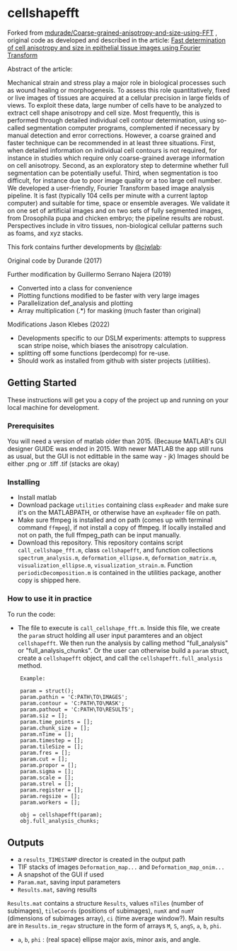 # cellshapefft

Forked from [mdurade/Coarse-grained-anisotropy-and-size-using-FFT](https://github.com/mdurande/coarse-grained-anisotropy-and-size-using-FFT) , original code 
as developed and described in the article: 
    [Fast determination of cell anisotropy and size in epithelial tissue images using Fourier Transform](https://doi.org/10.1103/physreve.99.062401)

Abstract of the article:

Mechanical strain and stress play a major role in biological processes such as wound healing or
morphogenesis. To assess this role quantitatively, fixed or live images of tissues are acquired at a
cellular precision in large fields of views. To exploit these data, large number of cells have to be
analyzed to extract cell shape anisotropy and cell size. Most frequently, this is performed through
detailed individual cell contour determination, using so-called segmentation computer programs,
complemented if necessary by manual detection and error corrections. However, a coarse grained and
faster technique can be recommended in at least three situations. First, when detailed information
on individual cell contours is not required, for instance in studies which require only coarse-grained
average information on cell anisotropy. Second, as an exploratory step to determine whether full
segmentation can be potentially useful. Third, when segmentation is too difficult, for instance due to
poor image quality or a too large cell number. We developed a user-friendly, Fourier Transform based
image analysis pipeline. It is fast (typically 104 cells per minute with a current laptop computer) and
suitable for time, space or ensemble averages. We validate it on one set of artificial images and on
two sets of fully segmented images, from Drosophila pupa and chicken embryo; the pipeline results
are robust. Perspectives include in vitro tissues, non-biological cellular patterns such as foams, and
xyz stacks.

This fork contains further developments by [@cjwlab](https://github.com/cjwlab):

Original code by Durande (2017)
    
Further modification by Guillermo Serrano Najera (2019)
* Converted into a class for convenience
* Plotting functions modified to be faster with very large images
* Parallelization def_analysis and plotting
* Array multiplication (.*) for masking (much faster than original)

Modifications Jason Klebes (2022)
* Developments specific to our DSLM experiments: attempts to suppress scan stripe noise, which biases the anisotropy calculation.
* splitting off some functions (perdecomp) for re-use.
* Should work as installed from github with sister projects (utilities).

## Getting Started

These instructions will get you a copy of the project up and running on your local machine for development.

### Prerequisites

You will need a version of matlab older than 2015. (Because MATLAB's GUI designer GUIDE was ended in 2015.  With newer MATLAB the app still runs as usual, but the GUI is not edittable in the same way - jk)
Images should be either .png or .tiff .tif (stacks are okay) 

### Installing
* Install matlab 
* Download package ``utilities`` containing class ``expReader`` and make sure it's on the MATLABPATH, or otherwise have an ``expReader`` file on path.
* Make sure ffmpeg is installed and on path (comes up with terminal command ``ffmpeg``), if not install a copy of ffmpeg.  If locally installed and not on path, the full ffmpeg_path can be input manually.
* Download this repository.  This repository contains script ``call_cellshape_fft.m``, class ``cellshapefft``, and function collections ``spectrum_analysis.m``, ``deformation_ellipse.m``, ``deformation_matrix.m``, ``visualization_ellipse.m``, ``visualization_strain.m``.  Function ``periodicDecomposition.m`` is contained in the utilities package, another copy is shipped here.

### How to use it in practice
To run the code:
* The file to execute is ``call_cellshape_fft.m``.  Inside this file, we create the ``param`` struct holding all user input paramteres and an object ``cellshapefft``. We then run the analysis by calling method "full_analysis" or "full_analysis_chunks".  Or the user can otherwise build a ``param`` struct, create a  ``cellshapefft``  object, and call the ``cellshapefft.full_analysis`` method.
        
```
    Example:
    
    param = struct();
    param.pathin = 'C:PATH\TO\IMAGES';
    param.contour = 'C:PATH\TO\MASK';
    param.pathout = 'C:PATH\TO\RESULTS';
    param.siz = [];
    param.time_points = [];
    param.chunk_size = [];
    param.nTime = [];
    param.timestep = [];
    param.tileSize = [];
    param.fres = [];
    param.cut = [];
    param.propor = [];
    param.sigma = [];
    param.scale = [];
    param.strel = [];
    param.register = [];
    param.regsize = [];
    param.workers = [];

    obj = cellshapefft(param);
    obj.full_analysis_chunks;

```

## Outputs

* a ``results_TIMESTAMP`` director is created in the output path
* TIF stacks of images ``Deformation_map...`` and ``Deformation_map_onim...``
* A snapshot of the GUI if used
* ``Param.mat``, saving input parameters
* ``Results.mat``, saving results

``Results.mat`` contains a structure ``Results``, values ``nTiles`` (number of subimages), ``tileCoords`` (positions of subimages), ``numX`` and ``numY`` (dimensions of subimages array), ``ci`` (time average window?).  Main results are in ``Results.im_regav`` structure in the form of arrays ``M``, ``S``, ``angS``, ``a``, ``b``, ``phi``.
* ``a``, ``b``, ``phi`` : (real space) ellipse major axis, minor axis, and angle.
